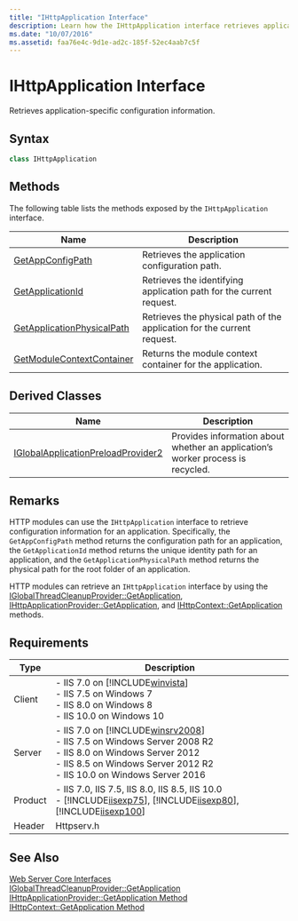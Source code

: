 ```yaml
---
title: "IHttpApplication Interface"
description: Learn how the IHttpApplication interface retrieves application-specific configuration information.
ms.date: "10/07/2016"
ms.assetid: faa76e4c-9d1e-ad2c-185f-52ec4aab7c5f
---
```

# IHttpApplication Interface
Retrieves application-specific configuration information.  
  
## Syntax  
  
```cpp  
class IHttpApplication  
```  
  
## Methods  
 The following table lists the methods exposed by the `IHttpApplication` interface.  
  
|Name|Description|  
|----------|-----------------|  
|[GetAppConfigPath](../../web-development-reference/native-code-api-reference/ihttpapplication-getappconfigpath-method.md)|Retrieves the application configuration path.|  
|[GetApplicationId](../../web-development-reference/native-code-api-reference/ihttpapplication-getapplicationid-method.md)|Retrieves the identifying application path for the current request.|  
|[GetApplicationPhysicalPath](../../web-development-reference/native-code-api-reference/ihttpapplication-getapplicationphysicalpath-method.md)|Retrieves the physical path of the application for the current request.|  
|[GetModuleContextContainer](../../web-development-reference/native-code-api-reference/ihttpapplication-getmodulecontextcontainer-method.md)|Returns the module context container for the application.|  
  
## Derived Classes  
  
|Name|Description|  
|----------|-----------------|  
|[IGlobalApplicationPreloadProvider2](../../web-development-reference/native-code-api-reference/iglobalapplicationpreloadprovider2-interface.md)|Provides information about whether an application’s worker process is recycled.|  
  
## Remarks  
 HTTP modules can use the `IHttpApplication` interface to retrieve configuration information for an application. Specifically, the `GetAppConfigPath` method returns the configuration path for an application, the `GetApplicationId` method returns the unique identity path for an application, and the `GetApplicationPhysicalPath` method returns the physical path for the root folder of an application.  
  
 HTTP modules can retrieve an `IHttpApplication` interface by using the [IGlobalThreadCleanupProvider::GetApplication](../../web-development-reference/native-code-api-reference/iglobalthreadcleanupprovider-getapplication.md), [IHttpApplicationProvider::GetApplication](../../web-development-reference/native-code-api-reference/ihttpapplicationprovider-getapplication-method.md), and [IHttpContext::GetApplication](../../web-development-reference/native-code-api-reference/ihttpcontext-getapplication-method.md) methods.  
  
## Requirements  
  
|Type|Description|  
|----------|-----------------|  
|Client|-   IIS 7.0 on [!INCLUDE[winvista](../../wmi-provider/includes/winvista-md.md)]<br />-   IIS 7.5 on Windows 7<br />-   IIS 8.0 on Windows 8<br />-   IIS 10.0 on Windows 10|  
|Server|-   IIS 7.0 on [!INCLUDE[winsrv2008](../../wmi-provider/includes/winsrv2008-md.md)]<br />-   IIS 7.5 on Windows Server 2008 R2<br />-   IIS 8.0 on Windows Server 2012<br />-   IIS 8.5 on Windows Server 2012 R2<br />-   IIS 10.0 on Windows Server 2016|  
|Product|-   IIS 7.0, IIS 7.5, IIS 8.0, IIS 8.5, IIS 10.0<br />-   [!INCLUDE[iisexp75](../../web-development-reference/native-code-api-reference/includes/iisexp75-md.md)], [!INCLUDE[iisexp80](../../web-development-reference/native-code-api-reference/includes/iisexp80-md.md)], [!INCLUDE[iisexp100](../../web-development-reference/native-code-api-reference/includes/iisexp100-md.md)]|  
|Header|Httpserv.h|  
  
## See Also  
 [Web Server Core Interfaces](../../web-development-reference/native-code-api-reference/web-server-core-interfaces.md)   
 [IGlobalThreadCleanupProvider::GetApplication](../../web-development-reference/native-code-api-reference/iglobalthreadcleanupprovider-getapplication.md)   
 [IHttpApplicationProvider::GetApplication Method](../../web-development-reference/native-code-api-reference/ihttpapplicationprovider-getapplication-method.md)   
 [IHttpContext::GetApplication Method](../../web-development-reference/native-code-api-reference/ihttpcontext-getapplication-method.md)
